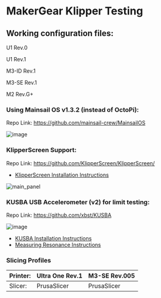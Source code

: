 # MakerGear Klipper Testing

## Working configuration files:

U1 Rev.0

U1 Rev.1

M3-ID Rev.1

M3-SE Rev.1

M2 Rev.G+

### Using Mainsail OS v1.3.2 (instead of OctoPi):
Repo Link: https://github.com/mainsail-crew/MainsailOS

![image](https://github.com/Garr-Garr/MG_Klipper_Testing/assets/52166834/289ef59c-40e2-46fe-9a42-847497e389cd)


### KlipperScreen Support:
Repo Link: https://github.com/KlipperScreen/KlipperScreen/
* [KlipperScreen Installation Instructions](https://klipperscreen.github.io/KlipperScreen/Installation/)

![main_panel](https://github.com/Garr-Garr/MG_Klipper_Testing/assets/52166834/68fd1e2c-0374-4b0e-819a-fa7228fd0839)

### KUSBA USB Accelerometer (v2) for limit testing:
Repo Link: https://github.com/xbst/KUSBA

![image](https://github.com/Garr-Garr/MG_Klipper_Testing/assets/52166834/197621a5-b401-4a64-8b92-e8dd881c3842)

* [KUSBA Installation Instructions](https://github.com/xbst/KUSBA/blob/main/Docs/v2-Firmware.md)
* [Measuring Resonance Instructions](https://github.com/Klipper3d/klipper/blob/master/docs/Measuring_Resonances.md#measuring-the-resonances-1)

### Slicing Profiles

| Printer: | Ultra One Rev.1 | M3-SE Rev.005 |
| ---------| --------------- | ------------- |
| Slicer: | PrusaSlicer | PrusaSlicer |

